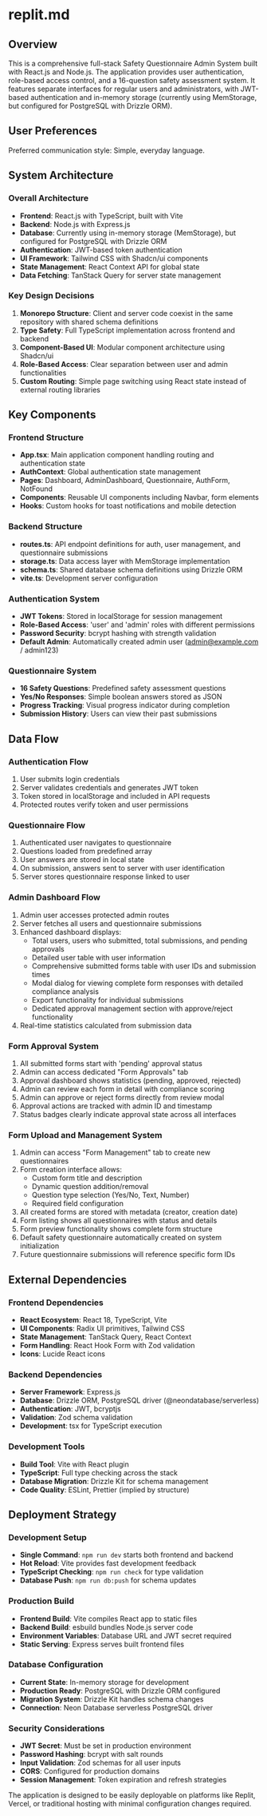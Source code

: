 # replit.md

## Overview

This is a comprehensive full-stack Safety Questionnaire Admin System built with React.js and Node.js. The application provides user authentication, role-based access control, and a 16-question safety assessment system. It features separate interfaces for regular users and administrators, with JWT-based authentication and in-memory storage (currently using MemStorage, but configured for PostgreSQL with Drizzle ORM).

## User Preferences

Preferred communication style: Simple, everyday language.

## System Architecture

### Overall Architecture
- **Frontend**: React.js with TypeScript, built with Vite
- **Backend**: Node.js with Express.js
- **Database**: Currently using in-memory storage (MemStorage), but configured for PostgreSQL with Drizzle ORM
- **Authentication**: JWT-based token authentication
- **UI Framework**: Tailwind CSS with Shadcn/ui components
- **State Management**: React Context API for global state
- **Data Fetching**: TanStack Query for server state management

### Key Design Decisions
1. **Monorepo Structure**: Client and server code coexist in the same repository with shared schema definitions
2. **Type Safety**: Full TypeScript implementation across frontend and backend
3. **Component-Based UI**: Modular component architecture using Shadcn/ui
4. **Role-Based Access**: Clear separation between user and admin functionalities
5. **Custom Routing**: Simple page switching using React state instead of external routing libraries

## Key Components

### Frontend Structure
- **App.tsx**: Main application component handling routing and authentication state
- **AuthContext**: Global authentication state management
- **Pages**: Dashboard, AdminDashboard, Questionnaire, AuthForm, NotFound
- **Components**: Reusable UI components including Navbar, form elements
- **Hooks**: Custom hooks for toast notifications and mobile detection

### Backend Structure
- **routes.ts**: API endpoint definitions for auth, user management, and questionnaire submissions
- **storage.ts**: Data access layer with MemStorage implementation
- **schema.ts**: Shared database schema definitions using Drizzle ORM
- **vite.ts**: Development server configuration

### Authentication System
- **JWT Tokens**: Stored in localStorage for session management
- **Role-Based Access**: 'user' and 'admin' roles with different permissions
- **Password Security**: bcrypt hashing with strength validation
- **Default Admin**: Automatically created admin user (admin@example.com / admin123)

### Questionnaire System
- **16 Safety Questions**: Predefined safety assessment questions
- **Yes/No Responses**: Simple boolean answers stored as JSON
- **Progress Tracking**: Visual progress indicator during completion
- **Submission History**: Users can view their past submissions

## Data Flow

### Authentication Flow
1. User submits login credentials
2. Server validates credentials and generates JWT token
3. Token stored in localStorage and included in API requests
4. Protected routes verify token and user permissions

### Questionnaire Flow
1. Authenticated user navigates to questionnaire
2. Questions loaded from predefined array
3. User answers are stored in local state
4. On submission, answers sent to server with user identification
5. Server stores questionnaire response linked to user

### Admin Dashboard Flow
1. Admin user accesses protected admin routes
2. Server fetches all users and questionnaire submissions
3. Enhanced dashboard displays:
   - Total users, users who submitted, total submissions, and pending approvals
   - Detailed user table with user information
   - Comprehensive submitted forms table with user IDs and submission times
   - Modal dialog for viewing complete form responses with detailed compliance analysis
   - Export functionality for individual submissions
   - Dedicated approval management section with approve/reject functionality
4. Real-time statistics calculated from submission data

### Form Approval System
1. All submitted forms start with 'pending' approval status
2. Admin can access dedicated "Form Approvals" tab
3. Approval dashboard shows statistics (pending, approved, rejected)
4. Admin can review each form in detail with compliance scoring
5. Admin can approve or reject forms directly from review modal
6. Approval actions are tracked with admin ID and timestamp
7. Status badges clearly indicate approval state across all interfaces

### Form Upload and Management System
1. Admin can access "Form Management" tab to create new questionnaires
2. Form creation interface allows:
   - Custom form title and description
   - Dynamic question addition/removal
   - Question type selection (Yes/No, Text, Number)
   - Required field configuration
3. All created forms are stored with metadata (creator, creation date)
4. Form listing shows all questionnaires with status and details
5. Form preview functionality shows complete form structure
6. Default safety questionnaire automatically created on system initialization
7. Future questionnaire submissions will reference specific form IDs

## External Dependencies

### Frontend Dependencies
- **React Ecosystem**: React 18, TypeScript, Vite
- **UI Components**: Radix UI primitives, Tailwind CSS
- **State Management**: TanStack Query, React Context
- **Form Handling**: React Hook Form with Zod validation
- **Icons**: Lucide React icons

### Backend Dependencies
- **Server Framework**: Express.js
- **Database**: Drizzle ORM, PostgreSQL driver (@neondatabase/serverless)
- **Authentication**: JWT, bcryptjs
- **Validation**: Zod schema validation
- **Development**: tsx for TypeScript execution

### Development Tools
- **Build Tool**: Vite with React plugin
- **TypeScript**: Full type checking across the stack
- **Database Migration**: Drizzle Kit for schema management
- **Code Quality**: ESLint, Prettier (implied by structure)

## Deployment Strategy

### Development Setup
- **Single Command**: `npm run dev` starts both frontend and backend
- **Hot Reload**: Vite provides fast development feedback
- **TypeScript Checking**: `npm run check` for type validation
- **Database Push**: `npm run db:push` for schema updates

### Production Build
- **Frontend Build**: Vite compiles React app to static files
- **Backend Build**: esbuild bundles Node.js server code
- **Environment Variables**: Database URL and JWT secret required
- **Static Serving**: Express serves built frontend files

### Database Configuration
- **Current State**: In-memory storage for development
- **Production Ready**: PostgreSQL with Drizzle ORM configured
- **Migration System**: Drizzle Kit handles schema changes
- **Connection**: Neon Database serverless PostgreSQL driver

### Security Considerations
- **JWT Secret**: Must be set in production environment
- **Password Hashing**: bcrypt with salt rounds
- **Input Validation**: Zod schemas for all user inputs
- **CORS**: Configured for production domains
- **Session Management**: Token expiration and refresh strategies

The application is designed to be easily deployable on platforms like Replit, Vercel, or traditional hosting with minimal configuration changes required.
